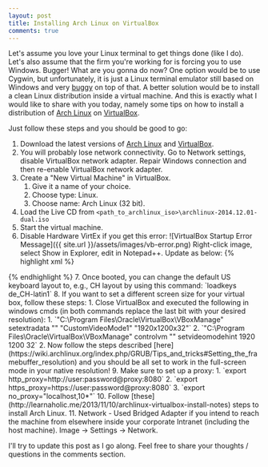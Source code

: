 ```yaml
---
layout: post
title: Installing Arch Linux on VirtualBox
comments: true
---
```


Let's assume you love your Linux terminal to get things done (like I do). Let's also assume that the firm you're working for is forcing you to use Windows. Bugger! What are you gonna do now? One option would be to use Cygwin, but unfortunately, it is just a Linux terminal emulator still based on Windows and very [buggy](http://imgur.com/r/linux/var30) on top of that. A better solution would be to install a clean Linux distribution inside a virtual machine. And this is exactly what I would like to share with you today, namely some tips on how to install a distribution of [Arch Linux](http://archlinux.org) on [VirtualBox](http://virtualbox.org).

Just follow these steps and you should be good to go:

1. Download the latest versions of [Arch Linux](http://archlinux.org) and [VirtualBox](http://virtualbox.org).
2. You will probably lose network connectivity. Go to Network settings, disable VirtualBox network adapter. Repair Windows connection and then re-enable VirtualBox network adapter.
3. Create a "New Virtual Machine" in VirtualBox.
	1. Give it a name of your choice.
	2. Choose type: Linux.
	3. Choose name: Arch Linux (32 bit).
4. Load the Live CD from `<path_to_archlinux_iso>\archlinux-2014.12.01-dual.iso`
5. Start the virtual machine.
6. Disable Hardware VirtEx if you get this error:
![VirtualBox Startup Error Message]({{ site.url }}/assets/images/vb-error.png)
Right-click image, select Show in Explorer, edit in Notepad++. Update as below:
{% highlight xml %}
<Hardware version="2">
<CPU count="1" hotplug="false">
<HardwareVirtEx enabled="false"/>
<HardwareVirtExNestedPaging enabled="true"/>
<HardwareVirtExVPID enabled="true"/>
<HardwareVirtExUX enabled="true"/>
<PAE enabled="false"/>
{% endhighlight %}
7. Once booted, you can change the default US keyboard layout to, e.g., CH layout by using this command: `loadkeys de_CH-latin1`
8. If you want to set a different screen size for your virtual box, follow these steps:
	1. Close VirtualBox and executed the following in windows cmds (in both commands replace the last bit with your desired resolution):
		1. `"C:\Program Files\Oracle\VirtualBox\VBoxManage" setextradata "<Name of your VM>" "CustomVideoMode1" "1920x1200x32"`
		2. `"C:\Program Files\Oracle\VirtualBox\VBoxManage" controlvm "<Name of your VM>" setvideomodehint 1920 1200 32`
	2. Now follow the steps described [here](https://wiki.archlinux.org/index.php/GRUB/Tips_and_tricks#Setting_the_framebuffer_resolution) and you should be all set to work in the full-screen mode in your native resolution!
9. Make sure to set up a proxy:
	1. `export http_proxy=http://user:password@proxy:8080`
	2. `export https_proxy=https://user:password@proxy:8080`
	3. `export no_proxy="localhost,10*"`
10. Follow [these](http://learnaholic.me/2013/11/10/archlinux-virtualbox-install-notes) steps to install Arch Linux.
11. Network - Used Bridged Adapter if you intend to reach the machine from elsewhere inside your corporate Intranet (including the host machine). Image -> Settings -> Network.
  
I'll try to update this post as I go along. Feel free to share your thoughts / questions in the comments section.
